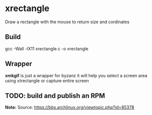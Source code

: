 # xrectangle
Draw a rectangle with the mouse to return size and cordinates

## Build 
gcc -Wall -lX11 xrectangle.c -o xrectangle

## Wrapper 
__xmkgif__ is just a wrapper for byzanz it will help you select a screen area using xtrectangle or capture entire screen 

## TODO: build and publish an RPM

__Note:__ Source: https://bbs.archlinux.org/viewtopic.php?id=85378 

